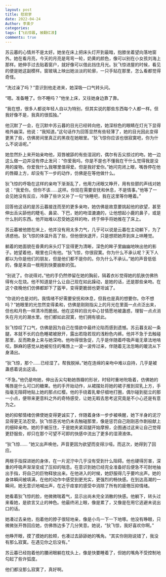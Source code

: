 ```yaml
---
layout: post
title: 慰寂寥
date: 2022-04-24
Author: 李熏夕
categories: 
tags: [飞云惊暮, 被翻红浪]
comments: true
--- 
```


苏云暮的心情并不是太好。她坐在床上把床头灯开到最暗，抱膝坐着望向落地窗外。她在看月亮，今天的月亮是弯弯一轮，奶黄的颜色，像可以别在小女孩刘海上那样。她伸手过去贴着窗户，就好像可以借此挡住月光。狄飞惊进屋的时候，看见的便是她这副模样。窗玻璃上映出她淡淡的轮廓，一只手贴在那里，怎么看都觉得奇怪。

“洗过澡了吗？”意识到他走进来，她深吸一口气转头问。

“嗯。准备睡了。你不睡吗？”他坐上床，又往她身边靠了靠。

“我在想，很多人都说年轻人自以为特别，但其实说的那些东西每个人都一样。但我好像不是，我真的很孤独。”

他沉默了一会，在沉默中苏云暮的目光已经转向他，她深棕色的眼睛在灯光下显得格外幽深。他说：“我知道。”这句话作为回答显然有些轻薄了，她的目光因此变得更黑了些，仿佛房间里真正的黑夜在她眼里。“狄飞惊你应该也很寂寞吧，你为什么不说话呢。”

她忽然扑上来开始亲吻他，双唇被舔的有些湿润的，偶尔有舌尖掠过的吻。她一边这么做一边并没有停止发问：“你爱我吗，你是不是也不懂我在干什么觉得我是没用的废物。你爱我什么我哪里值得爱。但是我好爱你。”她问完闭上眼，嘴唇停在他的唇瓣上方，却没有下一步的动作，仿佛是在等他做什么。

狄飞惊的呼吸在这样的亲吻下渐渐乱了，他用力闭眼又睁开，用有些颤的声线对她说：“我爱你。但你不该……这样。你现在需要安抚和休息，不是情事。”他等了一会见她没有反应，冷静了些许又补了一句“快睡吧，我在这里等你睡着。”

回答他这话的是苏云暮接连而至的更多亲吻，她仿佛是故意要挑起他的欲望，甚至伸出舌尖舔他的睫毛、鼻梁、下巴，她的吻湿漉漉的，让他想起小鹿的鼻子，或是什么别的东西。他开始难以忍受她这样的吻，终于伸手将她推在了床上。

苏云暮被他摁在床上，他并没有用太多力气，几乎可以说是云暮在主动躺下，为了诱惑他。狄飞惊的体温升高了些，但他很快退开，只是想把她弄到床上哄睡觉。

躺着的她面貌在昏黄的床头灯下显得更为清晰，深色的眸子里幽幽地映出他的影子。她望着他，眼里也只有他。“狄飞惊，你很寂寞。你为什么不承认呢？天下人都以为你是他们的朋友，但是他们都不是你的。你为什么不承认。”她的声音低低的，像是来自一根用到快要崩断的弦。

“别说了。你说得对。”他的手仍然停留在她的胸前，隔着衣衫觉得她的肌肤仿佛热得有火在烧。他不知道是什么让自己现在如此躁动，是她的话，还是那些亲吻。在这个夜晚他们仿佛都卸下了盔甲，变得更脆弱也更坦诚了。

“你说的也是对的。我情绪不好需要安抚和休息，但我也是真的想要你。你不想吗？”她眼里的光忽然变得柔和，仿佛是刚刚指尖上的月光在里面一点点泛出来，但也和月色一样清冷而脆弱。他在这样的目光中心甘情愿地被蛊惑，理智一点点消失在月光的潮水里。他们都如此寂寞，他们拥有彼此。

狄飞惊叹了口气，仿佛是因为自己在情欲中最终沦陷而感到遗憾。苏云暮支起一条腿，本就不长的白色睡裙被掀开，露出若隐若现的浅粉色内裤。他并不急于去触碰那里，反而欺身上来与她深吻。他吻得很急促，几乎是伴随着呼吸声毫无章法地啃咬。酥麻的感觉从她被衔住的嘴唇上一波一波传过来，伴随着无法忽略的暖流从下身涌出。

“狄飞惊，那个……已经湿了。帮我脱掉。”她在连绵的亲吻中难以自持，几乎是被蛊惑着说出这话。

“不急。”他仍是吻她，伸出舌尖勾勒她唇瓣的形状，时轻时重地吮吸着，仿佛她的嘴唇是什么可口的糖果。他的手开始动作，从裙摆处将她的裙子推到双乳上方，手指毫无阻碍地贴上她的那点红樱。他的手绕着乳晕仔细地打圈，偶尔碰到挺立的那一小点，便带来更意料之外的奇特感受，让她无暇去思考这究竟是不小心还是有意为之。

她的抑郁情绪仿佛使她变得更诚实了，伴随着身体一步步被唤醒，她下半身的泥泞显得更无法忍受。狄飞惊恶劣地仍未去触碰那里，像是惩罚自己刚刚恶作剧般献上的细碎亲吻。她的手被压住，于是她夹紧双腿开始摩擦，企图通过这来让自己觉得更舒服些，却只在那个可望不可即的快感中流出了更多的湿滑液体。

“狄飞惊…… ”她又出声唤他，声音更因为欲望而变得沙哑。而这次，她得到了回应。

两根手指探进她的身体，在一片泥泞中几乎没有受到什么阻碍。他也硬得厉害，深重的呼吸声渐渐变成了压抑的喘息。在意识到她已经完全准备好后便急不可耐地抽出手指，将自己的巨物释放出来。在他进入的时候，她舒服得几乎要吟出声。她的身体瞬间被填满，在他的动作中感受到更充实，更强烈的畅快感。在到达高潮的一瞬间，她无意识地喊出声，在近乎痉挛的感受中消除了所有的疲倦压抑情绪。

她看着狄飞惊的脸，他微微喘着气，显示出尚未完全消散的快感。他躺下，转头过来看她，是欲言又止的神色。他最终闭上眼，像是累了，又像是在用它逃避未说出口的话。

她凑过去亲他，抱着他的脖子很轻地亲，像是小鸟一下一下地啄。他没有睁眼，只微微张开唇回应她，仿佛唇边多了几分笑意。她说，“狄飞惊，我好喜欢你啊。”

他睁开眼，摸了摸她的脸颊，也凑过去舔舔她的嘴角。“其实你刚刚说错了，我没有那么寂寞。在遇见你之后没有。”

苏云暮已经抱着他的腰闭眼躺在枕头上，像是快要睡着了，但她的嘴角不受控制地勾起了些许弧度。

他们都没那么寂寞了，真好啊。
